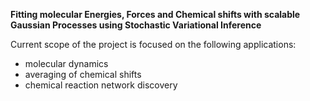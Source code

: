 
__Fitting molecular Energies, Forces and Chemical shifts with scalable Gaussian Processes using Stochastic Variational Inference__



Current scope of the project is focused on the following applications:
  * molecular dynamics
  * averaging of chemical shifts
  * chemical reaction network discovery


